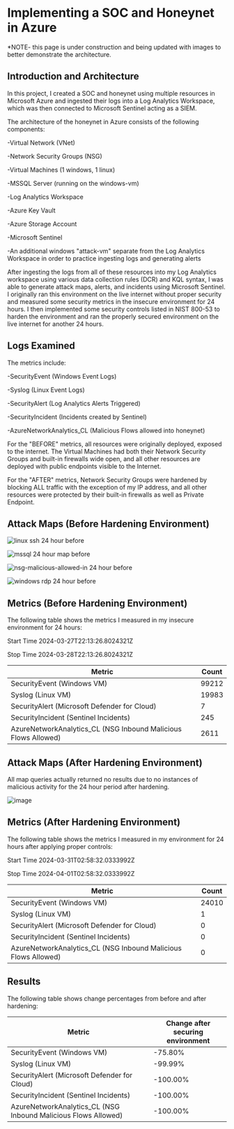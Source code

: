 # Implementing a SOC and Honeynet in Azure

*NOTE- this page is under construction and being updated with images to better demonstrate the architecture.

## Introduction and Architecture 
In this project, I created a SOC and honeynet using multiple resources in Microsoft Azure and ingested their logs into a Log Analytics Workspace, which was then connected to Microsoft Sentinel acting as a SIEM. 

The architecture of the honeynet in Azure consists of the following components:

-Virtual Network (VNet)

-Network Security Groups (NSG)

-Virtual Machines (1 windows, 1 linux)

-MSSQL Server (running on the windows-vm)

-Log Analytics Workspace

-Azure Key Vault

-Azure Storage Account

-Microsoft Sentinel

-An additional windows "attack-vm" separate from the Log Analytics Workspace in order to practice ingesting logs and generating alerts

After ingesting the logs from all of these resources into my Log Analytics workspace using various data collection rules (DCR) and KQL syntax, I was able to generate attack maps, alerts, and incidents using Microsoft Sentinel. I originally ran this environment on the live internet without proper security and measured some security metrics in the insecure environment for 24 hours. I then implemented some security controls listed in NIST 800-53 to harden the environment and ran the properly secured environment on the live internet for another 24 hours.

## Logs Examined
The metrics include:

-SecurityEvent (Windows Event Logs)

-Syslog (Linux Event Logs)

-SecurityAlert (Log Analytics Alerts Triggered)

-SecurityIncident (Incidents created by Sentinel)

-AzureNetworkAnalytics_CL (Malicious Flows allowed into honeynet)


For the "BEFORE" metrics, all resources were originally deployed, exposed to the internet. The Virtual Machines had both their Network Security Groups and built-in firewalls wide open, and all other resources are deployed with public endpoints visible to the Internet.

For the "AFTER" metrics, Network Security Groups were hardened by blocking ALL traffic with the exception of my IP address, and all other resources were protected by their built-in firewalls as well as Private Endpoint.

## Attack Maps (Before Hardening Environment)


![linux ssh 24 hour before](https://github.com/gradygolden/Cybersecurity-Projects/assets/157150281/f466c245-c346-431f-8ef8-c5148b56a15a)



![mssql 24 hour map before](https://github.com/gradygolden/Cybersecurity-Projects/assets/157150281/30876d12-732c-4dde-ac8e-056bde3bef35)


![nsg-malicious-allowed-in 24 hour before](https://github.com/gradygolden/Cybersecurity-Projects/assets/157150281/53ef32ef-06b0-4b96-9626-a87826aa979a)


![windows rdp 24 hour before](https://github.com/gradygolden/Cybersecurity-Projects/assets/157150281/6381d519-7db5-471b-877c-43d216476f8b)


## Metrics (Before Hardening Environment)

The following table shows the metrics I measured in my insecure environment for 24 hours:

Start Time 2024-03-27T22:13:26.8024321Z

Stop Time 2024-03-28T22:13:26.8024321Z

| Metric                                                         | Count
| ---------------------------------------------------------------| -----
| SecurityEvent (Windows VM)                                     | 99212
| Syslog (Linux VM)                                              | 19983
| SecurityAlert (Microsoft Defender for Cloud)                   | 7
| SecurityIncident (Sentinel Incidents)                          | 245
| AzureNetworkAnalytics_CL (NSG Inbound Malicious Flows Allowed) | 2611


## Attack Maps (After Hardening Environment)


All map queries actually returned no results due to no instances of malicious activity for the 24 hour period after hardening.

![image](https://github.com/gradygolden/Cybersecurity-Projects/assets/157150281/1e74f04d-e84c-4f31-84fc-37970b0070d0)


## Metrics (After Hardening Environment)

The following table shows the metrics I measured in my environment for 24 hours after applying proper controls:

Start Time 2024-03-31T02:58:32.0333992Z

Stop Time 2024-04-01T02:58:32.0333992Z

| Metric                                                         | Count
| ---------------------------------------------------------------| -----
| SecurityEvent (Windows VM)                                     | 24010
| Syslog (Linux VM)                                              | 1
| SecurityAlert (Microsoft Defender for Cloud)                   | 0
| SecurityIncident (Sentinel Incidents)                          | 0
| AzureNetworkAnalytics_CL (NSG Inbound Malicious Flows Allowed) | 0

## Results

The following table shows change percentages from before and after hardening:

| Metric                                                         | Change after securing environment
| ---------------------------------------------------------------| -----
| SecurityEvent (Windows VM)                                     | -75.80%
| Syslog (Linux VM)                                              | -99.99%
| SecurityAlert (Microsoft Defender for Cloud)                   | -100.00%
| SecurityIncident (Sentinel Incidents)                          | -100.00%
| AzureNetworkAnalytics_CL (NSG Inbound Malicious Flows Allowed) | -100.00%



